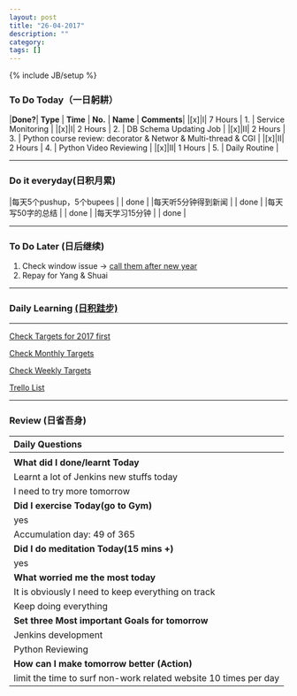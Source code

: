 ```yaml
---
layout: post
title: "26-04-2017"
description: ""
category: 
tags: []
---
```

{% include JB/setup %}

### To Do Today（一日躬耕）


|**Done?**| **Type** | **Time**   | **No.** | **Name** | **Comments**|
|[x]|I| 7 Hours  | 1. | Service Monitoring		 | 
|[x]|I| 2  Hours | 2. | DB Schema Updating Job	 |
|[x]|II| 2 Hours | 3. | Python course review: decorator & Networ & Multi-thread & CGI 	 |
|[x]|II| 2 Hours | 4. | Python Video Reviewing	 |
|[x]|II| 1 Hours | 5. | Daily Routine   |


---

### Do it everyday(日积月累)

|每天5个pushup，5个bupees   | | done    |
|每天听5分钟得到新闻      | |	 done |
|每天写50字的总结			 | | done   |
|每天学习15分钟            | |  done  |

---

### To Do Later (日后继续) 

1. Check window issue -> [call them after new year](http://neil526.tripod.com/) 
2. Repay for Yang & Shuai

---

### Daily Learning [(日积跬步)](https://yitianxu.github.io/2017/01/05/learning-summary)


---

[Check Targets for 2017 first](https://yitianxu.github.io/2016/12/30/resolution-for-2017)

[Check Monthly Targets](https://yitianxu.github.io/pages/monthly%20targets/Monthly)

[Check Weekly Targets](https://yitianxu.github.io/pages/weekly%20targets/Weekly%20Targets) 

[Trello List](https://trello.com/b/oYub62ID/goal-of-year-2016-2017)

---

### Review (日省吾身)

| Daily Questions                                    |                                           
|:---------------------------------------------------|
|                                                    |
| **What did I done/learnt Today**| 
|    Learnt a lot of Jenkins new stuffs today                         |
|    I need to try more tomorrow                          |
| **Did I exercise Today(go to Gym)**|          
|  yes   |
| Accumulation day: 49 of 365   |
| **Did I do meditation Today(15 mins +)**|          
|  yes   |
|**What worried me the most today**|
|  It is obviously I need to keep everything on track    |
|  Keep doing everything                             |
|**Set three Most important Goals for tomorrow**|
|  Jenkins development  |
|  Python Reviewing    |
|**How can I make tomorrow better (Action)**|
| limit the time to surf non-work related website 10 times per day         |